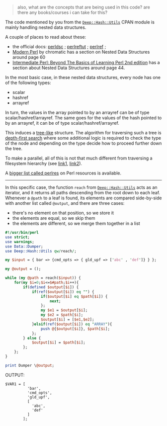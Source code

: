 > also, what are the concepts that are being used in this code? are there any books/courses i can take for this?

The code mentioned by you from the [`Deep::Hash::Utils`](https://metacpan.org/pod/Deep::Hash::Utils) CPAN module is mainly handling nested data structures.

A couple of places to read about these:
- the official docs: [perldsc](https://perldoc.perl.org/perldsc) ; [perlreftut](https://perldoc.perl.org/perlreftut) ; [perlref](https://perldoc.perl.org/perlref) ; 
- [Modern Perl](http://onyxneon.com/books/modern_perl/modern_perl_2016_letter.pdf) by chromatic has a section on Nested Data Structures around page 60
- [Intermediate Perl: Beyond The Basics of Learning Perl 2nd edition](https://www.amazon.com/Intermediate-Perl-Beyond-Basics-Learning/dp/1449393098/) has a section about Nested Data Structures around page 44. 

In the most basic case, in these nested data structures, every node has one of the following types:
- scalar
- hashref
- arrayref

In turn, the values in the array pointed to by an arrayref can be of type scalar/hashref/arrayref.
The same goes for the values of the hash pointed to by an arrayref, it can be of type scalar/hashref/arrayref.

This induces a [tree-like](https://en.wikipedia.org/wiki/Tree_(data_structure)) structure. The algorithm for traversing such a tree is [depth-first search](https://en.wikipedia.org/wiki/Depth-first_search)
where some additional logic is required to check the type of the node and depending on the type decide how to proceed further down the tree.

To make a parallel, all of this is not that much different from traversing a filesystem hierarchy (see [link1](https://stackoverflow.com/a/25175976/827519), [link2](https://stackoverflow.com/a/6338531/827519)).

A [bigger list called perlres](https://github.com/thibaultduponchelle/perlres) on Perl resources is available.

---

In this specific case, the function `reach` from [`Deep::Hash::Utils`](https://metacpan.org/pod/Deep::Hash::Utils) acts as an iterator, and it returns all paths descending from the root down to each leaf.
Whenever a `@path` to a leaf is found, its elements are compared side-by-side with another list called `@output`, and there are three cases:
- there's no element on that position, so we store it
- the elements are equal, so we skip them
- the elements are different, so we merge them together in a list


```perl
#!/usr/bin/perl
use strict;
use warnings;
use Data::Dumper;
use Deep::Hash::Utils qw/reach/;

my $input = { bar => {cmd_opts => { gld_upf => ['abc' , 'def']} } };

my @output = ();

while (my @path = reach($input)) {
    for(my $i=0;$i<=$#path;$i++){
        if(defined $output[$i]) {
            if(ref($output[$i]) eq "") {
                if($output[$i] eq $path[$i]) {
                    next;
                };
                my $e1 = $output[$i];
                my $e2 = $path[$i];
                $output[$i] = [$e1,$e2];
            }elsif(ref($output[$i]) eq "ARRAY"){
                push @{$output[$i]}, $path[$i];
            };
        } else {
            $output[$i] = $path[$i];
        };
    };
}

print Dumper \@output;

```

OUTPUT:

```
$VAR1 = [
          'bar',
          'cmd_opts',
          'gld_upf',
          [
            'abc',
            'def'
          ]
        ];
```
